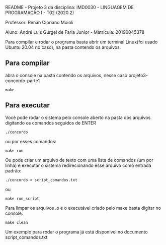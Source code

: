 README - Projeto 3 da disciplina: IMD0030 - LINGUAGEM DE PROGRAMAÇÃO I - T02 (2020.2)

Professor: Renan Cipriano Moioli

Aluno: André Luis Gurgel de Faria Junior - Matrícula: 20190045378

Para compilar e rodar o programa basta abrir um terminal Linux(foi usado Ubuntu 20.04 no caso), na pasta contendo os arquivos.

## Para compilar
abra o console na pasta contendo os arquivos, nesse caso projeto3-concordo-parte1
```console
make
```

## Para executar
Você pode rodar o sistema pelo console aberto na pasta dos arquivos digitando os comandos seguidos de ENTER
```console
./concordo
```
ou por esses comandos:
```console
make run
```

Ou pode criar um arquivo de texto com uma lista de comandos (um por linha) e executar o sistema redirecionando esse arquivo como entrada padrão:
```console
./concordo < script_comandos.txt
```
ou

```console
make run_script
```
Para limpar os arquivos .o e o executável criado pelo make basta digitar no console:

```console
make clean
```

Um exemplo para rodar o programa já está disponivel no documento script_comandos.txt
